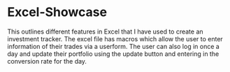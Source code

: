 # Excel-Showcase
This outlines different features in Excel that I have used to create an investment tracker.
The excel file has macros which allow the user to enter information of their trades via a userform. 
The user can also log in once a day and update their portfolio using the update button and entering in the conversion rate for the day.
